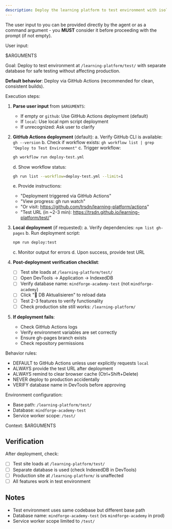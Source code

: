 ```yaml
---
description: Deploy the learning platform to test environment with isolated database (default: GitHub Actions)
---
```


The user input to you can be provided directly by the agent or as a command argument - you **MUST** consider it before proceeding with the prompt (if not empty).

User input:

$ARGUMENTS

Goal: Deploy to test environment at `/learning-platform/test/` with separate database for safe testing without affecting production.

**Default behavior**: Deploy via GitHub Actions (recommended for clean, consistent builds).

Execution steps:

1. **Parse user input** from `$ARGUMENTS`:
   - If empty or `github`: Use GitHub Actions deployment (default)
   - If `local`: Use local npm script deployment
   - If unrecognized: Ask user to clarify

2. **GitHub Actions deployment** (default):
   a. Verify GitHub CLI is available: `gh --version`
   b. Check if workflow exists: `gh workflow list | grep "Deploy to Test Environment"`
   c. Trigger workflow:
      ```bash
      gh workflow run deploy-test.yml
      ```
   d. Show workflow status:
      ```bash
      gh run list --workflow=deploy-test.yml --limit=1
      ```
   e. Provide instructions:
      - "Deployment triggered via GitHub Actions"
      - "View progress: gh run watch"
      - "Or visit: https://github.com/trsdn/learning-platform/actions"
      - "Test URL (in ~2-3 min): https://trsdn.github.io/learning-platform/test/"

3. **Local deployment** (if requested):
   a. Verify dependencies: `npm list gh-pages`
   b. Run deployment script:
      ```bash
      npm run deploy:test
      ```
   c. Monitor output for errors
   d. Upon success, provide test URL

4. **Post-deployment verification checklist**:
   - [ ] Test site loads at `/learning-platform/test/`
   - [ ] Open DevTools → Application → IndexedDB
   - [ ] Verify database name: `mindforge-academy-test` (not `mindforge-academy`)
   - [ ] Click "🔄 DB Aktualisieren" to reload data
   - [ ] Test 2-3 features to verify functionality
   - [ ] Check production site still works: `/learning-platform/`

5. **If deployment fails**:
   - Check GitHub Actions logs
   - Verify environment variables are set correctly
   - Ensure gh-pages branch exists
   - Check repository permissions

Behavior rules:
- DEFAULT to GitHub Actions unless user explicitly requests `local`
- ALWAYS provide the test URL after deployment
- ALWAYS remind to clear browser cache (Ctrl+Shift+Delete)
- NEVER deploy to production accidentally
- VERIFY database name in DevTools before approving

Environment configuration:
- Base path: `/learning-platform/test/`
- Database: `mindforge-academy-test`
- Service worker scope: `/test/`

Context: $ARGUMENTS

## Verification

After deployment, check:
- [ ] Test site loads at `/learning-platform/test/`
- [ ] Separate database is used (check IndexedDB in DevTools)
- [ ] Production site at `/learning-platform/` is unaffected
- [ ] All features work in test environment

## Notes

- Test environment uses same codebase but different base path
- Database name: `mindforge-academy-test` (vs `mindforge-academy` in prod)
- Service worker scope limited to `/test/`
